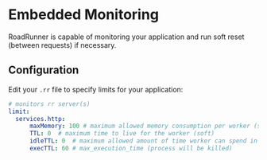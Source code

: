 # Embedded Monitoring
RoadRunner is capable of monitoring your application and run soft reset (between requests) if necessary.

## Configuration
Edit your `.rr` file to specify limits for your application:

```yaml
# monitors rr server(s)
limit:
  services.http:
      maxMemory: 100 # maximum allowed memory consumption per worker (soft)
      TTL: 0  # maximum time to live for the worker (soft)
      idleTTL: 0  # maximum allowed amount of time worker can spend in idle before being removed (for weak db connections, soft)
      execTTL: 60 # max_execution_time (process will be killed)
```